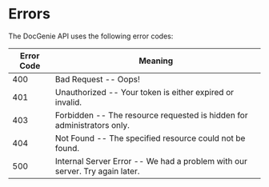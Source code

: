 # Errors

The DocGenie API uses the following error codes:

Error Code | Meaning
---------- | -------
400 | Bad Request -- Oops!
401 | Unauthorized -- Your token is either expired or invalid.
403 | Forbidden -- The resource requested is hidden for administrators only.
404 | Not Found -- The specified resource could not be found.
500 | Internal Server Error -- We had a problem with our server. Try again later.
